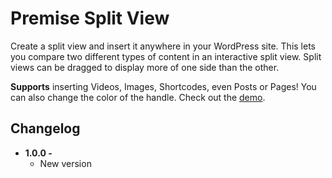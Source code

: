# Premise Split View

Create a split view and insert it anywhere in your WordPress site. This lets you compare two different types of content in an interactive split view. Split views can be dragged to display more of one side than the other.

**Supports** inserting Videos, Images, Shortcodes, even Posts or Pages! You can also change the color of the handle. Check out the [demo](http://plugins.premisewp.com/premise-split-view/).

## Changelog

* **1.0.0 -**
	* New version